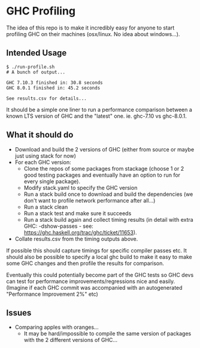 # GHC Profiling

The idea of this repo is to make it incredibly easy for anyone to start profiling GHC on their machines (osx/linux. No idea about windows...).

## Intended Usage

```
$ ./run-profile.sh
# A bunch of output...

GHC 7.10.3 finished in: 30.8 seconds
GHC 8.0.1 finished in: 45.2 seconds

See results.csv for details...
```

It should be a simple one liner to run a performance comparison between a known LTS version of GHC and the "latest" one.
ie. ghc-7.10 vs ghc-8.0.1.

## What it should do
- Download and build the 2 versions of GHC (either from source or maybe just using stack for now)
- For each GHC version:
  - Clone the repos of some packages from stackage (choose 1 or 2 good testing packages and eventually have an option to run for every single package).
  - Modify stack.yaml to specify the GHC version
  - Run a stack build once to download and build the dependencies (we don't want to profile network performance after all...)
  - Run a stack clean
  - Run a stack test and make sure it succeeds
  - Run a stack build again and collect timing results (in detail with extra GHC: -dshow-passes - see: https://ghc.haskell.org/trac/ghc/ticket/11653).
- Collate results.csv from the timing outputs above.

If possible this should capture timings for specific compiler passes etc.
It should also be possible to specify a local ghc build to make it easy to make some GHC changes and then profile the results for comparison.

Eventually this could potentially become part of the GHC tests so GHC devs can test for performance improvements/regressions nice and easily.
(Imagine if each GHC commit was accompanied with an autogenerated "Performance Improvement 2%" etc)


## Issues
- Comparing apples with oranges...
  - It may be hard/impossible to compile the same version of packages with the 2 different versions of GHC...
